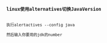 <code>
<strong>linux使用alternatives切换JavaVersion</strong>


    执行alertactives --config java

    然后输入你要用的jdk的number





</code>
